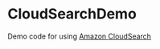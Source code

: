 CloudSearchDemo
===============

Demo code for using [Amazon CloudSearch](http://aws.amazon.com/cloudsearch/)
